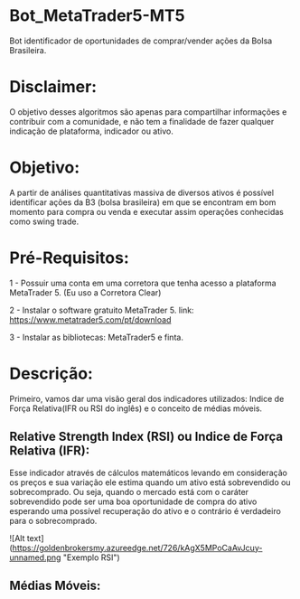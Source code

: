 # Bot_MetaTrader5-MT5
 
 Bot identificador de oportunidades de comprar/vender ações da Bolsa Brasileira.

# Disclaimer:

O objetivo desses algoritmos são apenas para compartilhar informações e contribuir com a comunidade, e não tem a finalidade de fazer qualquer indicação de plataforma, indicador ou ativo.
# Objetivo:

A partir de análises quantitativas massiva de diversos ativos é possível identificar ações da B3 (bolsa brasileira) em que se encontram em bom momento para compra ou venda e executar assim operações conhecidas como swing trade.

# Pré-Requisitos:

1 - Possuir uma conta em uma corretora que tenha acesso a plataforma MetaTrader 5. (Eu uso a Corretora Clear)

2 - Instalar o software gratuito MetaTrader 5. link: https://www.metatrader5.com/pt/download

3 - Instalar as bibliotecas: MetaTrader5 e finta.

# Descrição:

Primeiro, vamos dar uma visão geral dos indicadores utilizados: Indice de Força Relativa(IFR ou RSI do inglês) e o conceito de médias móveis.

## Relative Strength Index (RSI) ou Indice de Força Relativa (IFR):

Esse indicador através de cálculos matemáticos levando em consideração os preços e sua variação ele estima quando um ativo está sobrevendido ou sobrecomprado. Ou seja, quando o mercado está com o caráter sobrevendido pode ser uma boa oportunidade de compra do ativo esperando uma possível recuperação do ativo e o contrário é verdadeiro para o sobrecomprado.

![Alt text] (https://goldenbrokersmy.azureedge.net/726/kAgX5MPoCaAvJcuy-unnamed.png "Exemplo RSI")

## Médias Móveis:

